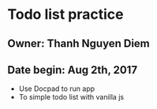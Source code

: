 # Todo list practice
## Owner: Thanh Nguyen Diem
## Date begin: Aug 2th, 2017
- Use Docpad to run app
- To simple todo list with vanilla js